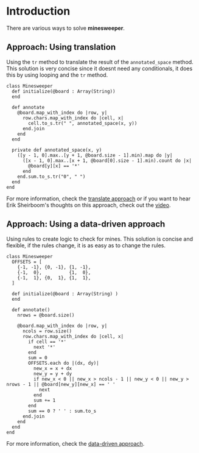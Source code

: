 # Introduction

There are various ways to solve **minesweeper**.

## Approach: Using translation

Using the `tr` method to translate the result of the `annotated_space` method.
This solution is very concise since it doesnt need any conditionals, it does this by using looping and the `tr` method.

```crystal
class Minesweeper
  def initialize(@board : Array(String))
  end

  def annotate
    @board.map_with_index do |row, y|
      row.chars.map_with_index do |cell, x|
        cell.to_s.tr(" ", annotated_space(x, y))
      end.join
    end
  end

  private def annotated_space(x, y)
    ([y - 1, 0].max..[y + 1, @board.size - 1].min).map do |y|
      ([x - 1, 0].max..[x + 1, @board[0].size - 1].min).count do |x|
        @board[y][x] == '*'
      end
    end.sum.to_s.tr("0", " ")
  end
end
```

For more information, check the [translate approach][approach-translate] or if you want to hear Erik Sheirboom's thoughts on this approach, check out the [video][video-translate].

## Approach: Using a data-driven approach

Using rules to create logic to check for mines.
This solution is concise and flexible, if the rules change, it is as easy as to change the rules.

```crystal
class Minesweeper
  OFFSETS = [
    {-1, -1}, {0, -1}, {1, -1},
    {-1,  0},          {1,  0},
    {-1,  1}, {0,  1}, {1,  1},
  ]

  def initialize(@board : Array(String) )
  end

  def annotate()
    nrows = @board.size()
    
    @board.map_with_index do |row, y|
      ncols = row.size()
      row.chars.map_with_index do |cell, x|
        if cell == '*'
          next '*'
        end
        sum = 0
        OFFSETS.each do |(dx, dy)|
          new_x = x + dx
          new_y = y + dy
          if new_x < 0 || new_x > ncols - 1 || new_y < 0 || new_y > nrows - 1 || @board[new_y][new_x] == ' '
            next
          end
          sum += 1
        end
        sum == 0 ? ' ' : sum.to_s
      end.join
    end
  end
end
```

For more information, check the [data-driven approach][approach-data-driven].

[approach-data-driven]: https://exercism.org/tracks/crystal/exercises/minesweeper/approaches/data-driven
[approach-translate]: https://exercism.org/tracks/crystal/exercises/minesweeper/approaches/translate
[video-translate]: https://youtu.be/dLT2h2hODhs?t=951
